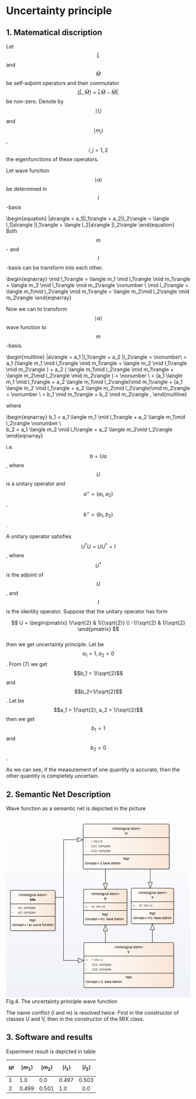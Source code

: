 # Uncertainty principle
## 1. Matematical discription
Let $$\hat {L}$$ and $$\hat {M}$$ be  self-adjoint operators and their commutator $$[{\hat {L}},{\hat {M}}]={\hat {L}}{\hat {M}}-{\hat {M}}{\hat {L}}$$ be non-zero. Denote by $$\mid l_i\rangle$$ and $$\mid m_j\rangle$$, $$i,j=1,2$$ the eigenfunctions of these operators.

Let wave function $$\mid a\rangle$$ be determined in $$l$$-basis

\begin{equation}
	|a\rangle = a_1|l_1\rangle   + a_2|l_2\rangle
              = \langle l_1|a\rangle |l_1\rangle   + \langle l_2|a\rangle |l_2\rangle
\end{equation}  
Both $$m$$- and $$l$$-basis can be transform into each other.

\begin{eqnarray}
	\mid l_1\rangle = \langle m_1 \mid l_1\rangle \mid m_1\rangle   + \langle m_2 \mid l_1\rangle \mid m_2\rangle \nonumber \\
	  	\mid l_2\rangle = \langle m_1\mid l_2\rangle \mid m_1\rangle   + \langle m_2\mid l_2\rangle \mid m_2\rangle
\end{eqnarray}

Now we can to transform $$\mid a \rangle$$ wave function to $$m$$-basis.

\begin{multline}
	|a\rangle   =  a_1 |l_1\rangle   + a_2 |l_2\rangle = \nonumber\\
	  =  a_1 (\langle m_1 \mid l_1\rangle \mid m_1\rangle   + \langle m_2 \mid l_1\rangle \mid m_2\rangle )   +
	a_2 ( \langle m_1\mid l_2\rangle \mid m_1\rangle   + \langle m_2\mid l_2\rangle \mid m_2\rangle ) = \nonumber \\
	= (a_1 \langle m_1 \mid l_1\rangle + a_2  \langle m_1\mid l_2\rangle)\mid m_1\rangle +
	(a_1 \langle m_2 \mid l_1\rangle + a_2  \langle m_2\mid l_2\rangle)\mid m_2\rangle = \nonumber \\
	= b_1 \mid m_1\rangle + b_2 \mid m_2\rangle ,
\end{multline}  

where  

\begin{eqnarray}
b_1 = a_1 \langle m_1 \mid l_1\rangle + a_2  \langle m_1\mid l_2\rangle \nonumber \\  
b_2 = a_1 \langle m_2 \mid l_1\rangle + a_2  \langle m_2\mid l_2\rangle
\end{eqnarray}  

i.e. $$ b = Ua $$, where $$U$$ is a unitary operator and $$a^+=(a_1,a_2)$$, $$b^+=(b_1,b_2)$$.
<!---
% https://en.wikipedia.org/wiki/Unitary_operator
-->
A unitary operator satisfies $$U^*U = UU^* = I$$, where $$U^*$$ is the adjoint of $$U$$, and $$I$$ is the identity operator. Suppose that the unitary operator has form

$$
U =
\begin{pmatrix}
	1/\sqrt{2} & 1/{\sqrt{2}}  \\
	-1/\sqrt{2} & 1/\sqrt{2}
\end{pmatrix}
$$  
then we get uncertainty principle.
Let be $$a_1 = 1, a_2 = 0$$. From (7) we get $$b_1 = 1/\sqrt{2}$$ and $$b_2=1/\sqrt{2}$$. Let be $$a_1 = 1/\sqrt{2}, a_2 = 1/\sqrt{2}$$ then we get $$b_1 = 1$$ and $$b_2=0$$.

As we can see, if the measurement of one quantity is accurate, then the other quantity is completely uncertain.

## 2. Semantic Net Description
Wave function as a semantic net is depicted in the picture  

![Image](uncertainty.png)
Fig.4. The uncertainty principle wave function  

The name conflict (l and m) is resolved twice. First in the constructor of classes U and V, then in the constructor of the MIX class.

## 3. Software and results

Experiment result is depicted in table

| №   | $$\mid m_1\rangle$$   |$$\mid m_2\rangle$$  | $$\mid l_1\rangle$$   | $$\mid l_2\rangle$$ |
| --- | ---- | --- | ---- | :----------: |
| 1   | 1.0 | 0.0 | 0.497 | 0.503         |
| 2   | 0.499 | 0.501 | 1.0 | 0.0         |
